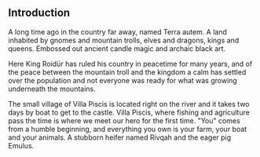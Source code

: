 ## Introduction
A long time ago in the country far away, named Terra autem. A land inhabited by gnomes and mountain trolls, elves and dragons, kings and queens. Embossed out ancient candle magic and archaic black art.

Here King Roidür has ruled his country in peacetime for many years, and of the peace between the mountain troll and the kingdom a calm has settled over the population and not everyone was ready for what was growing underneath the mountains.

The small village of Villa Piscis is located right on the river and it takes two days by boat to get to the castle. Villa Piscis, where fishing and agriculture pass the time is where we meet our hero for the first time. "You" comes from a humble beginning, and everything you own is your farm, your boat and your animals. A stubborn heifer named Rivqah and the eager pig Emulus.
